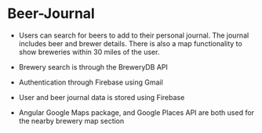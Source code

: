 # Beer-Journal

* Users can search for beers to add to their personal journal. The journal includes beer and brewer details. There is also a map functionality to show breweries within 30 miles of the user.

* Brewery search is through the BreweryDB API

* Authentication through Firebase using Gmail

* User and beer journal data is stored using Firebase

* Angular Google Maps package, and Google Places API are both used for the nearby brewery map section
